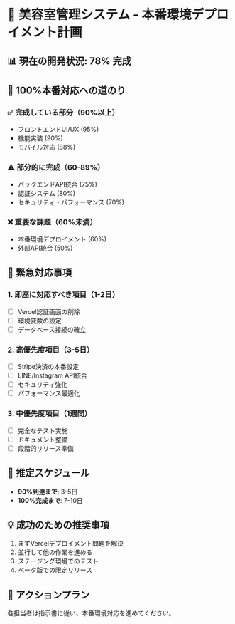 # 🚀 美容室管理システム - 本番環境デプロイメント計画

## 📊 現在の開発状況: 78% 完成

## 🎯 100%本番対応への道のり

### ✅ 完成している部分（90%以上）
- フロントエンドUI/UX (95%)
- 機能実装 (90%)
- モバイル対応 (88%)

### ⚠️ 部分的に完成（60-89%）
- バックエンドAPI統合 (75%)
- 認証システム (80%)
- セキュリティ・パフォーマンス (70%)

### ❌ 重要な課題（60%未満）
- 本番環境デプロイメント (60%)
- 外部API統合 (50%)

## 🔧 緊急対応事項

### 1. **即座に対応すべき項目**（1-2日）
- [ ] Vercel認証画面の削除
- [ ] 環境変数の設定
- [ ] データベース接続の確立

### 2. **高優先度項目**（3-5日）
- [ ] Stripe決済の本番設定
- [ ] LINE/Instagram API統合
- [ ] セキュリティ強化
- [ ] パフォーマンス最適化

### 3. **中優先度項目**（1週間）
- [ ] 完全なテスト実施
- [ ] ドキュメント整備
- [ ] 段階的リリース準備

## 📅 推定スケジュール
- **90%到達まで**: 3-5日
- **100%完成まで**: 7-10日

## 💡 成功のための推奨事項
1. まずVercelデプロイメント問題を解決
2. 並行して他の作業を進める
3. ステージング環境でのテスト
4. ベータ版での限定リリース

## 🚀 アクションプラン
各担当者は指示書に従い、本番環境対応を進めてください。